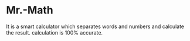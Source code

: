 # Mr.-Math
It is a smart calculator which separates words and numbers and calculate the result. calculation is 100% accurate.
